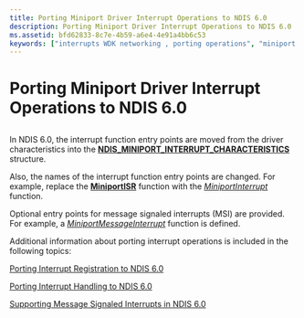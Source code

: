```yaml
---
title: Porting Miniport Driver Interrupt Operations to NDIS 6.0
description: Porting Miniport Driver Interrupt Operations to NDIS 6.0
ms.assetid: bfd62833-8c7e-4b59-a6e4-4e91a4bb6c53
keywords: ["interrupts WDK networking , porting operations", "miniport drivers WDK networking , interrupts", "NDIS miniport drivers WDK , interrupts", "message-signaled interrupts WDK networking , porting", "MSIs WDK networking , porting operations", "porting miniport driv"]
---
```


# Porting Miniport Driver Interrupt Operations to NDIS 6.0


## <a href="" id="ddk-porting-miniport-driver-interrupt-operations-to-ndis-6-0-ng"></a>


In NDIS 6.0, the interrupt function entry points are moved from the driver characteristics into the [**NDIS\_MINIPORT\_INTERRUPT\_CHARACTERISTICS**](https://msdn.microsoft.com/library/windows/hardware/ff566465) structure.

Also, the names of the interrupt function entry points are changed. For example, replace the [**MiniportISR**](https://msdn.microsoft.com/library/windows/hardware/ff550478) function with the [*MiniportInterrupt*](https://msdn.microsoft.com/library/windows/hardware/ff559395) function.

Optional entry points for message signaled interrupts (MSI) are provided. For example, a [*MiniportMessageInterrupt*](https://msdn.microsoft.com/library/windows/hardware/ff559407) function is defined.

Additional information about porting interrupt operations is included in the following topics:

[Porting Interrupt Registration to NDIS 6.0](porting-interrupt-registration-to-ndis-6-0.md)

[Porting Interrupt Handling to NDIS 6.0](porting-interrupt-handling-to-ndis-6-0.md)

[Supporting Message Signaled Interrupts in NDIS 6.0](supporting-message-signaled-interrupts-in-ndis-6-0.md)

 

 





